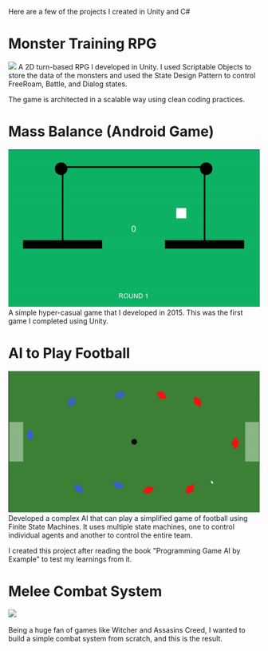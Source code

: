 Here are a few of the projects I created in Unity and C#

# Monster Training RPG
![](monster-training-rpg.gif)
A 2D turn-based RPG I developed in Unity. I used Scriptable Objects to store the data of the monsters and used the State Design Pattern to control FreeRoam, Battle, and Dialog states. 

The game is architected in a scalable way using clean coding practices.

# Mass Balance (Android Game)
![](mass-balance.gif)
A simple hyper-casual game that I developed in 2015. This was the first game I completed using Unity.

# AI to Play Football
![](football-ai.gif)
Developed a complex AI that can play a simplified game of football using Finite State Machines. It uses multiple state machines, one to control individual agents and another to control the entire team.

I created this project after reading the book "Programming Game AI by Example" to test my learnings from it.


# Melee Combat System
![](combat-system.gif)

Being a huge fan of games like Witcher and Assasins Creed, I wanted to build a simple combat system from scratch, and this is the result.